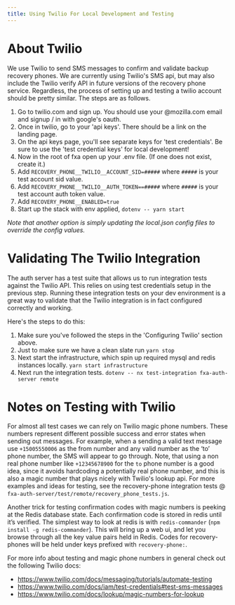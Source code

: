 ```yaml
---
title: Using Twilio For Local Development and Testing
---
```



# About Twilio

We use Twilio to send SMS messages to confirm and validate backup recovery phones. We are currently using Twilio's SMS api, but may also include the Twilio verify API in future versions of the recovery phone service. Regardless, the process of setting up and testing a twilio account should be pretty similar. The steps are as follows.


1. Go to twilio.com and sign up. You should use your @mozilla.com email and signup / in with google's oauth.
1. Once in twilio, go to your 'api keys'. There should be a link on the landing page.
1. On the api keys page, you'll see separate keys for 'test credentials'. Be sure to use the 'test credential keys' for local development!
1. Now in the root of fxa open up your .env file. (If one does not exist, create it.)
1. Add `RECOVERY_PHONE__TWILIO__ACCOUNT_SID=#####` where `#####` is your test account sid value.
1. Add `RECOVERY_PHONE__TWILIO__AUTH_TOKEN==#####` where `#####` is your test account auth token value.
1. Add `RECOVERY_PHONE__ENABLED=true`
1. Start up the stack with env applied, `dotenv -- yarn start`

_Note that another option is simply updating the local.json config files to override the config values._


# Validating The Twilio Integration

The auth server has a test suite that allows us to run integration tests against the Twilio API. This relies on using test credentials setup in the previous step. Running these integration tests on your dev environment is a great way to validate
that the Twilio integration is in fact configured correctly and working. 

Here's the steps to do this:
1. Make sure you've followed the steps in the 'Configuring Twilio' section above.
1. Just to make sure we have a clean slate run `yarn stop`
1. Next start the infrastructure, which spin up required mysql and redis instances locally. `yarn start infrastructure`
1. Next run the integration tests. `dotenv -- nx test-integration fxa-auth-server remote`



# Notes on Testing with Twilio


For almost all test cases we can rely on Twilio magic phone numbers. These numbers represent different possible success and error states when sending out messages. For example, when a sending a valid text message use `+15005550006` as the from number and any valid number as the ‘to’ phone number, the SMS will appear to go through. Note, that using a non real phone number like `+12345678900` for the `to` phone number is a good idea, since it avoids hardcoding a potentially real phone number, and this is also a magic number that plays nicely with Twilio's lookup api. For more examples and ideas for testing, see the recovery-phone integration tests @ `fxa-auth-server/test/remote/recovery_phone_tests.js`.

Another trick for testing confirmation codes with magic numbers is peeking at the Redis database state. Each confirmation code is stored in redis until it’s verified. The simplest way to look at redis is with `redis-commander` (`npm install -g redis-commander`). This will bring up a web ui, and let you browse through all the key value pairs held in Redis. Codes for recovery-phones will be held under keys prefixed with `recovery-phone:`.

For more info about testing and magic phone numbers in general check out the following Twilio docs:

- https://www.twilio.com/docs/messaging/tutorials/automate-testing
- https://www.twilio.com/docs/iam/test-credentials#test-sms-messages
- https://www.twilio.com/docs/lookup/magic-numbers-for-lookup
